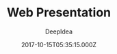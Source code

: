 ---
title: Web Presentation
github: https://github.com/deepidea/web-presentation
demo: https://deepidea.github.io/web-presentation/
author: DeepIdea
ssg:
  - Jekyll
cms:
  - Markdown
date: 2017-10-15T05:35:15.000Z
description: Jekyll theme template to create web presentation
draft: true
publish_date: '2017-10-15T05:35:15Z'
update_date: '2020-06-16T07:39:01Z'
github_star: 156
github_fork: 108
---